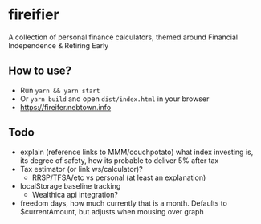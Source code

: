 # fireifier
A collection of personal finance calculators, themed around Financial Independence & Retiring Early


## How to use?
- Run `yarn && yarn start`
- Or `yarn build` and open `dist/index.html` in your browser
- https://fireifer.nebtown.info

## Todo
- explain (reference links to MMM/couchpotato) what index investing is, its degree of safety, how its probable to deliver 5% after tax
- Tax estimator (or link ws/calculator)?
  - RRSP/TFSA/etc vs personal (at least an explanation)
- localStorage baseline tracking
  - Wealthica api integration?
- freedom days, how much currently that is a month. Defaults to $currentAmount, but adjusts when mousing over graph
